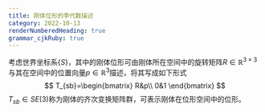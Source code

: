 ```yaml
---
title: 刚体位形的李代数描述
category: 2022-10-13
renderNumberedHeading: true
grammar_cjkRuby: true
---
```

考虑世界坐标系$\{S\}$，其中的刚体位形可由刚体所在空间中的旋转矩阵$R\in\mathbb{R}^{3\times3}$与其在空间中的位置向量$p\in\mathbb{R}^3$描述，将其写成如下形式
$$
T_{sb}=\begin{bmatrix}
R&p\\
0&1
\end{bmatrix}
$$
$T_{sb}\in SE(3)$称为刚体的齐次变换矩阵群，可表示刚体在位形空间中的位形。